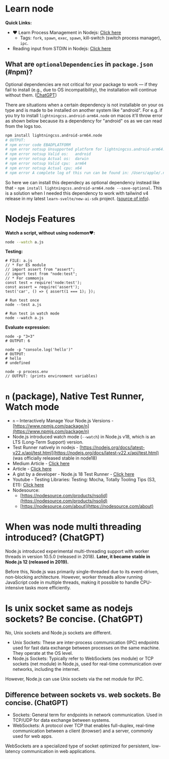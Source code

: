 # Learn node

**Quick Links:**

- ❤️ Learn Process Management in Nodejs: [Click here](./process-management/README.md)
  - Tags: `fork`, `spawn`, `exec`, `spawn`, kill-switch (switch process manager), `ipc`.
- Reading input from STDIN in Nodejs: [Click here](./read-input-from-stdin)

## What are `optionalDependencies` in `package.json` (#npm)?

Optional dependencies are not critical for your package to work — if they fail to install (e.g., due to OS incompatibility), the installation will continue without them. ([ChatGPT](https://chatgpt.com/c/68078ac5-a998-8007-b64e-d9651932e858))

There are situations when a certain dependency is not installable on your os type and is made to be installed on another system like "android". For e.g. if you try to install `lightningcss.android-arm64.node` on macos it'll throw error as shown below because its a dependency for "android" os as we can read from the logs too.

```bash
npm install lightningcss.android-arm64.node
# OUTPUT:
# npm error code EBADPLATFORM
# npm error notsup Unsupported platform for lightningcss.android-arm64.node@1.29.3-alpha.2: wanted {"os":"android","cpu":"arm64"} (current: {"os":"darwin","cpu":"x64"})
# npm error notsup Valid os:   android
# npm error notsup Actual os:  darwin
# npm error notsup Valid cpu:  arm64
# npm error notsup Actual cpu: x64
# npm error A complete log of this run can be found in: /Users/apple/.npm/_logs/2025-04-22T14_25_45_881Z-debug-0.log
```

So here we can install this dependecy as optional dependency instead like that - `npm install lightningcss.android-arm64.node --save-optional`. This is a solution when I needed this dependency to work with tailwind v4 release in my latest `learn-svelte/new-ai-sdk` project. ([source of info](https://github.com/tailwindlabs/tailwindcss/discussions/15999#discussioncomment-12909555)).

# Nodejs Features

**Watch a script, without using nodemon❤️:**

```bash
node --watch a.js
```

**Testing:**

```
# FILE: a.js
// * For ES module
// import assert from "assert";
// import test from "node:test";
// * For commonjs
const test = require('node:test');
const assert = require('assert');
test('car', () => { assert(1 === 1); });

# Run test once
node --test a.js

# Run test in watch mode
node --watch a.js
```

**Evaluate expression:**

```
node -p "3+3"
# OUTPUT: 6

node -p "console.log('hello')"
# OUTPUT:
# hello
# undefined

node -p process.env
// OUTPUT: (prints environment variables)
```

# `n` (package), Native Test Runner, Watch mode

- `n` – Interactively Manage Your Node.js Versions - [https://www.npmjs.com/package/n](https://www.npmjs.com/package/n)
- Node.js introduced watch mode (`--watch`) in Node.js v18, which is an LTS (Long-Term Support) version.
- Test Runner natively in nodejs - [https://nodejs.org/docs/latest-v22.x/api/test.html](https://nodejs.org/docs/latest-v22.x/api/test.html)
  (was officially released stable in node18)
- Medium Article - [Click here](https://threkk.medium.com/i-tested-the-node-js-test-runner-so-you-dont-have-to-958b11db46ef)
- Article - [Click here](https://nodesource.com/blog/11-features-nodeJS-18-to-try)
- A gist by a developer - Node.js 18 Test Runner - [Click here](https://gist.github.com/subfuzion/11013a8435c9de5302430fd44c3f76a7#6-running-a-subset-of-tests)
- Youtube - Testing Libraries: Testing: Mocha, Totally Tooling Tips (S3, E11): [Click here](https://www.youtube.com/watch?v=L48AjLVgXS4)
- Nodesource:
  - [https://nodesource.com/products/nsolid](https://nodesource.com/products/nsolid)
  - [https://nodesource.com/about](https://nodesource.com/about)

# When was node multi threading introduced? (ChatGPT)

Node.js introduced experimental multi-threading support with worker threads in version 10.5.0 (released in 2018). **Later, it became stable in Node.js 12 (released in 2019).**

Before this, Node.js was primarily single-threaded due to its event-driven, non-blocking architecture. However, worker threads allow running JavaScript code in multiple threads, making it possible to handle CPU-intensive tasks more efficiently.

# Is unix socket same as nodejs sockets? Be concise. (ChatGPT)

No, Unix sockets and Node.js sockets are different.

- Unix Sockets: These are inter-process communication (IPC) endpoints used for fast data exchange between processes on the same machine. They operate at the OS level.
- Node.js Sockets: Typically refer to WebSockets (ws module) or TCP sockets (net module) in Node.js, used for real-time communication over networks, including the internet.

However, Node.js can use Unix sockets via the net module for IPC.

## Difference between sockets vs. web sockets. Be concise. (ChatGPT)

- Sockets: General term for endpoints in network communication. Used in TCP/UDP for data exchange between systems.
- WebSockets: A protocol over TCP that enables full-duplex, real-time communication between a client (browser) and a server, commonly used for web apps.

WebSockets are a specialized type of socket optimized for persistent, low-latency communication in web applications.
